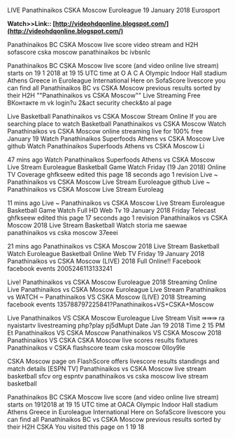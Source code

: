 LIVE Panathinaikos CSKA Moscow Euroleague 19 January 2018 Eurosport

**Watch>>Link:: [http://videohdqonline.blogspot.com/](http://videohdqonline.blogspot.com/)**

Panathinaikos BC CSKA Moscow live score video stream and H2H 
 sofascore cska moscow panathinaikos bc ivbsnIc

Panathinaikos BC CSKA Moscow live score (and video online live stream) starts on 19 1 2018 at 19 15 UTC time at O A C A Olympic Indoor Hall stadium Athens Greece in Euroleague International Here on SofaScore livescore you can find all Panathinaikos BC vs CSKA Moscow previous results sorted by their H2H 
""Panathinaikos vs CSKA Moscow"" Live Streaming Free ВКонтакте
 m vk login?u 2&act security check&to al page 

Live Basketball Panathinaikos vs CSKA Moscow Stream Online If you are searching place to watch Basketball Panathinaikos vs CSKA Moscow Watch Panathinaikos vs CSKA Moscow online streaming live for 100% free January 19 
Watch Panathinaikos Superfoods Athens vs CSKA Moscow Live 
 github Watch Panathinaikos Superfoods Athens vs CSKA Moscow Li 

47 mins ago Watch Panathinaikos Superfoods Athens vs CSKA Moscow Live Stream Euroleague Basketball Game Watch Friday (19 Jan 2018) Online TV Coverage ghfkseew edited this page 18 seconds ago 1 revision 
Live ~ Panathinaikos vs CSKA Moscow Live Stream Euroleague 
 github Live ~ Panathinaikos vs CSKA Moscow Live Stream Euroleag 

11 mins ago Live ~ Panathinaikos vs CSKA Moscow Live Stream Euroleague Basketball Game Watch Full HD Web Tv 19 January 2018 Friday Telecast ghfkseew edited this page 17 seconds ago 1 revision 
Panathinaikos vs CSKA Moscow 2018 Live Stream Basketball Watch 
 storia me saewae panathinaikos vs cska moscow 37eeei

21 mins ago Panathinaikos vs CSKA Moscow 2018 Live Stream Basketball Watch Euroleague Basketball Online Web TV Friday 19 January 2018 
Panathinaikos vs CSKA Moscow (LIVE) 2018 Full Online!! Facebook
 facebook events 2005246113133241

Live! Panathinaikos vs CSKA Moscow Euroleague 2018 Streaming Online Live Panathinaikos vs CSKA Moscow Euroleague Live Stream Panathinaikos vs 
WATCH ~ Panathinaikos VS CSKA Moscow (LIVE) 2018 Streaming 
 facebook events 135788797225841?Panathinaikos+VS+CSKA+Moscow 

Live Panathinaikos VS CSKA Moscow Euroleague Live Stream Visit ⇛⇛⇛ ra nyaistartv livestreaming php?play pj5dMupt Date Jan 19 2018 Time 2 15 PM Et Panathinaikos VS CSKA Moscow Panathinaikos VS CSKA Moscow 2018 Panathinaikos VS CSKA 
CSKA Moscow live scores results fixtures Panathinaikos v CSKA 
 flashscore team cska moscow 0Iloy9Ie 

CSKA Moscow page on FlashScore offers livescore results standings and match details 
[ESPN TV] Panathinaikos vs CSKA Moscow live stream basketball 
 sfcv org espntv panathinaikos vs cska moscow live stream basketball

Panathinaikos BC CSKA Moscow live score (and video online live stream) starts on 1912018 at 19 15 UTC time at OACA Olympic Indoor Hall stadium Athens Greece in Euroleague International Here on SofaScore livescore you can find all Panathinaikos BC vs CSKA Moscow previous results sorted by their H2H CSKA 
You visited this page on 1 19 18 